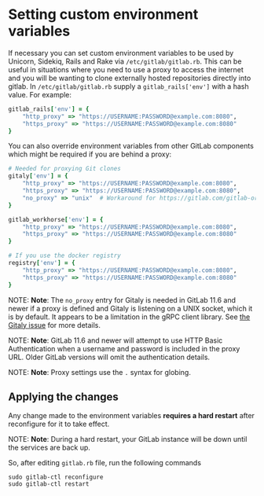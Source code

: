 # Setting custom environment variables

If necessary you can set custom environment variables to be used by Unicorn,
Sidekiq, Rails and Rake via `/etc/gitlab/gitlab.rb`.  This can be useful in
situations where you need to use a proxy to access the internet and you will be
wanting to clone externally hosted repositories directly into gitlab.  In
`/etc/gitlab/gitlab.rb` supply a `gitlab_rails['env']` with a hash value. For
example:

```ruby
gitlab_rails['env'] = {
    "http_proxy" => "https://USERNAME:PASSWORD@example.com:8080",
    "https_proxy" => "https://USERNAME:PASSWORD@example.com:8080"
}
```

You can also override environment variables from other GitLab components which
might be required if you are behind a proxy:

```ruby
# Needed for proxying Git clones
gitaly['env'] = {
    "http_proxy" => "https://USERNAME:PASSWORD@example.com:8080",
    "https_proxy" => "https://USERNAME:PASSWORD@example.com:8080",
    "no_proxy" => "unix"  # Workaround for https://gitlab.com/gitlab-org/gitaly/issues/1447
}

gitlab_workhorse['env'] = {
    "http_proxy" => "https://USERNAME:PASSWORD@example.com:8080",
    "https_proxy" => "https://USERNAME:PASSWORD@example.com:8080"
}

# If you use the docker registry
registry['env'] = {
    "http_proxy" => "https://USERNAME:PASSWORD@example.com:8080",
    "https_proxy" => "https://USERNAME:PASSWORD@example.com:8080"
}
```

NOTE: **Note**: The `no_proxy` entry for Gitaly is needed in GitLab 11.6
and newer if a proxy is defined and Gitaly is listening on a UNIX
socket, which it is by default. It appears to be a limitation in the
gRPC client library. See [the Gitaly
issue]([https://gitlab.com/gitlab-org/gitaly/issues/1447]) for more
details.

NOTE: **Note**: GitLab 11.6 and newer will attempt to use HTTP Basic
Authentication when a username and password is included in the proxy
URL. Older GitLab versions will omit the authentication details.

NOTE: **Note**: Proxy settings use the `.` syntax for globing.

## Applying the changes

Any change made to the environment variables **requires a hard restart** after
reconfigure for it to take effect.

NOTE: **Note**: During a hard restart, your GitLab instance will be down until the
services are back up.

So, after editing `gitlab.rb` file, run the following commands

```shell
sudo gitlab-ctl reconfigure
sudo gitlab-ctl restart
```
